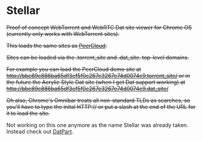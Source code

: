 # Stellar
~~Proof of concept WebTorrent and WebRTC Dat site viewer for Chrome OS (currently only works with WebTorrent sites).~~

~~This loads the same sites as [PeerCloud](https://github.com/jhiesey/peercloud).~~

~~Sites can be loaded via the .torrent_site and .dat_site. top-level domains.~~

~~For example you can load the PeerCloud demo site at http://bbe89c886ba65df3ef5f0c267e3267e74d0074c9.torrent_site/ or in the future the Acrylic Style Dat site (when I get Dat support working) at http://bbe89c886ba65df3ef5f0c267e3267e74d0074c9.dat_site/~~

~~Oh also, Chrome's Omnibar treats all non-standard TLDs as searches, so you'll have to type the inital HTTP:// or put a slash at the end of the URL for it to load the site.~~

Not working on this one anymore as the name Stellar was already taken. Instead check out [DatPart](https://github.com/hughisaacs2/DatPart).
